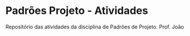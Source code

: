 # Padrões Projeto - Atividades
Repositório das atividades da disciplina de Padrões de Projeto. Prof. João
